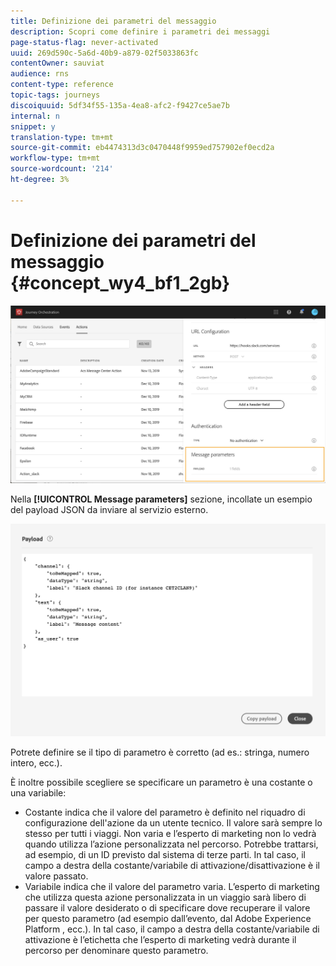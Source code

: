 ```yaml
---
title: Definizione dei parametri del messaggio
description: Scopri come definire i parametri dei messaggi
page-status-flag: never-activated
uuid: 269d590c-5a6d-40b9-a879-02f5033863fc
contentOwner: sauviat
audience: rns
content-type: reference
topic-tags: journeys
discoiquuid: 5df34f55-135a-4ea8-afc2-f9427ce5ae7b
internal: n
snippet: y
translation-type: tm+mt
source-git-commit: eb4474313d3c0470448f9959ed757902ef0ecd2a
workflow-type: tm+mt
source-wordcount: '214'
ht-degree: 3%

---
```



# Definizione dei parametri del messaggio {#concept_wy4_bf1_2gb}

![](../assets/messageparameterssection.png)

Nella **[!UICONTROL Message parameters]** sezione, incollate un esempio del payload JSON da inviare al servizio esterno.


![](../assets/customactionpayloadmessage.png)

Potrete definire se il tipo di parametro è corretto (ad es.: stringa, numero intero, ecc.).

È inoltre possibile scegliere se specificare un parametro è una costante o una variabile:

* Costante indica che il valore del parametro è definito nel riquadro di configurazione dell&#39;azione da un utente tecnico. Il valore sarà sempre lo stesso per tutti i viaggi. Non varia e l’esperto di marketing non lo vedrà quando utilizza l’azione personalizzata nel percorso. Potrebbe trattarsi, ad esempio, di un ID previsto dal sistema di terze parti. In tal caso, il campo a destra della costante/variabile di attivazione/disattivazione è il valore passato.
* Variabile indica che il valore del parametro varia. L’esperto di marketing che utilizza questa azione personalizzata in un viaggio sarà libero di passare il valore desiderato o di specificare dove recuperare il valore per questo parametro (ad esempio dall’evento, dal Adobe Experience Platform , ecc.). In tal caso, il campo a destra della costante/variabile di attivazione è l’etichetta che l’esperto di marketing vedrà durante il percorso per denominare questo parametro.
